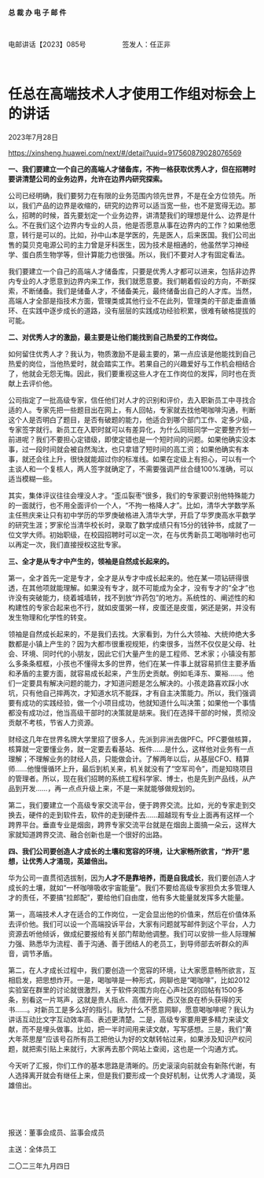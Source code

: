 **总 裁 办 电 子 邮 件**

 

电邮讲话【2023】085号           签发人：任正非

 

# 任总在高端技术人才使用工作组对标会上的讲话

2023年7月28日

https://xinsheng.huawei.com/next/#/detail?uuid=917560879028076569

**一、我们要建立一个自己的高端人才储备库，不拘一格获取优秀人才，但在招聘时要讲清楚公司的业务边界，允许在边界内研究探索。**

公司已经明确，我们要努力在有限的业务范围内领先世界，不是在全方位领先。所以，我们产品的边界是收缩的，研究的边界可以适当宽一些，也不是宽得无边。那么，招聘的时候，首先要划定一个业务边界，讲清楚我们的理想是什么、边界是什么。不在我们这个边界内专业的人员，他是否愿意从事在边界内的工作？如果他愿意，转行是可以的。比如，孙中山本是学医的，先是医人，后来医国。我们公司出售的莫贝克电源公司的主力曾是牙科医生，因为技术是相通的，他虽然学习神经学、蛋白质生物学等，但计算能力也很强。所以，我们不要对人才有固定看法。

我们要建立一个自己的高端人才储备库，只要是优秀人才都可以进来，包括非边界内专业的人才愿意到边界内来工作，我们就愿意要。我们朝着假设的方向，不断探索，不断储备。我们是储备人才，不储备美元，最终储备出自己的人才库。当然，高端人才全部是指技术方面，管理类或其他行业不在此列，管理类的干部走垂直循环、在实践中逐步成长的道路，没有层层的实践成功经验积累，很难有破格提拔的可能。

**二、对优秀人才的激励，最主要是让他们能找到自己热爱的工作岗位。**

如何留住优秀人才？我认为，物质激励不是最主要的，第一点应该是他能找到自己热爱的岗位，当他热爱时，就会踏实工作。若果自己的兴趣爱好与工作机会相结合了，他就会无怨无悔。因此，我们要重视这些人才在工作岗位的发挥，同时也在贡献上去评价他。

公司指定了一批高级专家，信任他们对人才的识别和评价，去入职新员工中寻找合适的人。专家先把一些题目出在网上，有人回帖，专家就去找他喝咖啡沟通，判断这个人是否明白了题目，是否有破题的能力，他适合到哪个部门工作、定多少级，专家签字就行。新员工在入职时就可以有差异化，为什么同班同学一定要整齐划一前进呢？我们不要担心定错级，即使定错也是一个短时间的问题。如果他确实没本事，过一段时间就会被自然淘汰，也只拿错了短时间的高工资；如果他确实有本事，就还会往上升，很快就能超过你的标准线。如果在定级上有担心，可以有一个主谈人和一个复核人，两人签字就确定了，不需要强调严丝合缝100%准确，可以适当模糊一些。

其实，集体评议往往会埋没人才。“歪瓜裂枣”很多，我们的专家要识别他特殊能力的一面就行，也不用全面评价一个人，“不拘一格降人才”。比如，清华大学数学系主任熊庆来让只有初中学历的华罗庚破格进入清华大学，开启了华罗庚高水平数学的研究生涯；罗家伦当清华校长时，录取了数学成绩只有15分的钱钟书，成就了一位文学大师。初始职级，在校园招聘时可以定一次，在与优秀新员工喝咖啡时也可以再定一次，我们直接授权这批专家。

**三、全才是从专才中产生的，领袖是自然成长起来的。**

第一，全才首先一定是专才，全才是从专才中成长起来的。他在某一项钻研得很透，在其他项就能理解。如果没有专才，就不可能成为全才，没有专才的“全才”也许没有突破能力，绕着城墙转，找不到放“炸药包”的地方。系统性的、阐述性的和构建性的专家合起来也不行，就如皮蛋粥一样，皮蛋还是皮蛋，粥还是粥，并没有发生物理和化学性的转变。

领袖是自然成长起来的，不是我们去找。大家看到，为什么大领袖、大统帅绝大多数都是小镇上产生的？因为大都市很重视规矩，约束很多，当然不仅仅是父母、社会、环境、同时代的小朋友，因此它们大量产生的是工程师、艺术家；小镇没有那么多条条框框，小孩也不懂得太多的世界，他们在某一件事上就容易抓住主要矛盾和矛盾的主要方面，就容易成长起来，产生历史贡献。例如毛泽东、粟裕……。他们一定要具有解决问题的能力，才知道问题是怎么解决的。小孩走路喜欢踩小水坑，只有他自己摔两次，才知道水坑不能踩，才有自主决策能力。所以，我们强调要有成功的实践经验，做一个小项目成功，他就知道什么叫决策；如果他一个事情都没有成功过，他当高级干部时的决策就是胡来。我们在选择干部的时候，贯彻没贡献不考核，节省人力资源。

财经这几年在世界名牌大学里招了很多人，先派到非洲去做PFC。PFC要做核算，核算就一定要懂业务，就一定要去看基站、板件……是什么，这样他对业务有一点理解；不理解业务的财经人员，只能做会计。了解两年以后，从基层CFO、精算师……他慢慢循环上升，最后到机关来，机关就没有了“空军司令”，而是知晓项目的管理者。所以，现在我们招聘的系统工程科学家、博士，也是先到产品线，从产品到开发……，再一点点升级上来，不是一来就能够做规划的。

第二，我们要建立一个高级专家交流平台，便于跨界交流。比如，光的专家走到交换去，硬件的走到软件去，软件的走到硬件去……超越现有专业上面再有这样一个跨界平台。垂直专业是烟囱，跨界专家交流平台就是在烟囱上面搞一朵云，这样大家就知道跨界交流、融合创新也是一个很好的出路。

**四、我们公司要创造人才成长的土壤和宽容的环境，让大家畅所欲言，“炸开”思想，让优秀人才涌现，英雄倍出。**

华为公司一直贯彻选拔制，因为**人才不是靠培养，而是自我成长**，我们要创造人才成长的土壤，就如“一杯咖啡吸收宇宙能量”。我们不要给高级专家担负太多管理人才的责任，不要搞“拉郎配”，要给他们自由度，他有多大能量就发挥多大能量。

第一，高端技术人才在适合的工作岗位，一定会显出他的价值来，然后在价值体系去评价他。我们可以设一个高端投诉平台，大家有问题就写邮件到这个平台，人力资源去听他倾诉，做成纪要报给有关部门帮助他调整。我们可以安排一些人际理解力强、熟悉华为流程、善于沟通、善于团结人的老员工，到导师部去听群众的声音，调节矛盾。

第二，在人才成长过程中，我们要创造一个宽容的环境，让大家愿意畅所欲言，互相启发，把思想炸开。一是，喝咖啡是一种形式，网聊也是“喝咖啡”，比如2012实验室在群里的讨论就很激烈，关于软件突围方向在心声社区的回帖有1500多条，别看这一片骂声，这就是贵人指点、高僧开光、西汉张良在桥头获得的天书……。对新员工是多么好的指引。我为什么不愿意网聊，愿意喝咖啡呢？我认为讲话互动比文字互动效率高、表述更清楚。二是，高级专家要用更多精力来读文献，而不是埋头做事。比如，把一半时间用来读文献，写写感想。三是，我们“黄大年茶思屋”应该号召所有员工把他认为好的文献转帖过来，如果涉及知识产权问题，就把索引贴上来就行，大家再去那个网站上查阅，这也是一个沟通方式。

今天听了汇报，你们工作的基本思路是清晰的。历史滚滚向前就会有新陈代谢，有人选择离开就会有继任上来，但是我们要形成一个良好机制，让优秀人才涌现，英雄倍出。

 

 

报送：董事会成员、监事会成员

主送：全体员工

二〇二三年九月四日